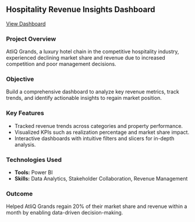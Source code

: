 ##  Hospitality Revenue Insights Dashboard
[View Dashboard](https://project.novypro.com/FCFjsA)

### Project Overview
AtliQ Grands, a luxury hotel chain in the competitive hospitality industry, experienced declining market share and revenue due to increased competition and poor management decisions.

### Objective
Build a comprehensive dashboard to analyze key revenue metrics, track trends, and identify actionable insights to regain market position.

### Key Features
- Tracked revenue trends across categories and property performance.
- Visualized KPIs such as realization percentage and market share impact.
- Interactive dashboards with intuitive filters and slicers for in-depth analysis.

### Technologies Used
- **Tools:** Power BI
- **Skills:** Data Analytics, Stakeholder Collaboration, Revenue Management

### Outcome
Helped AtliQ Grands regain 20% of their market share and revenue within a month by enabling data-driven decision-making.


